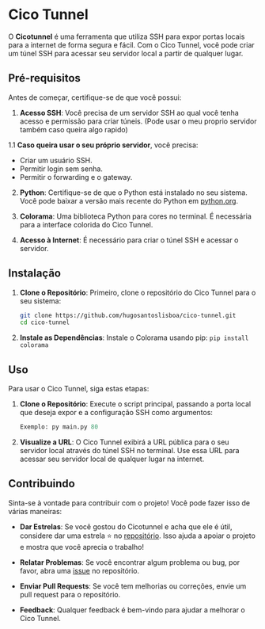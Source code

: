 # Cico Tunnel

O **Cicotunnel** é uma ferramenta que utiliza SSH para expor portas locais para a internet de forma segura e fácil. Com o Cico Tunnel, você pode criar um túnel SSH para acessar seu servidor local a partir de qualquer lugar.

## Pré-requisitos

Antes de começar, certifique-se de que você possui:

1. **Acesso SSH**: Você precisa de um servidor SSH ao qual você tenha acesso e permissão para criar túneis. (Pode usar o meu proprio servidor também caso queira algo rapido)

1.1 **Caso queira usar o seu próprio servidor**, você precisa:
   - Criar um usuário SSH.
   - Permitir login sem senha.
   - Permitir o forwarding e o gateway.
   
2. **Python**: Certifique-se de que o Python está instalado no seu sistema. Você pode baixar a versão mais recente do Python em [python.org](https://www.python.org/).

3. **Colorama**: Uma biblioteca Python para cores no terminal. É necessária para a interface colorida do Cico Tunnel.

4. **Acesso à Internet**: É necessário para criar o túnel SSH e acessar o servidor.

## Instalação

1. **Clone o Repositório**:
   Primeiro, clone o repositório do Cico Tunnel para o seu sistema:
   ```sh
   git clone https://github.com/hugosantoslisboa/cico-tunnel.git
   cd cico-tunnel
   ```
   
2. **Instale as Dependências**:
   Instale o Colorama usando pip:
   ```pip install colorama```

## Uso

Para usar o Cico Tunnel, siga estas etapas:

1. **Clone o Repositório**:
   Execute o script principal, passando a porta local que deseja expor e a configuração SSH como argumentos:
   ```py main.py PORTA
   Exemplo: py main.py 80
   ```
   
2. **Visualize a URL**:
   O Cico Tunnel exibirá a URL pública para o seu servidor local através do túnel SSH no terminal. Use essa URL para acessar seu servidor local de qualquer lugar na internet.



## Contribuindo

Sinta-se à vontade para contribuir com o projeto! Você pode fazer isso de várias maneiras:

- **Dar Estrelas**: Se você gostou do Cicotunnel e acha que ele é útil, considere dar uma estrela ⭐ no [repositório](https://github.com/hugosantoslisboa/cico-tunnel). Isso ajuda a apoiar o projeto e mostra que você aprecia o trabalho!

- **Relatar Problemas**: Se você encontrar algum problema ou bug, por favor, abra uma [issue](https://github.com/hugosantoslisboa/cico-tunnel/issues) no repositório.

- **Enviar Pull Requests**: Se você tem melhorias ou correções, envie um pull request para o repositório.

- **Feedback**: Qualquer feedback é bem-vindo para ajudar a melhorar o Cico Tunnel.

